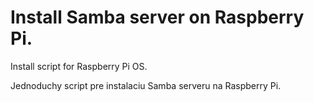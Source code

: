 # Install Samba server on Raspberry Pi.

Install script for Raspberry Pi OS.

Jednoduchy script pre instalaciu Samba serveru na Raspberry Pi.
